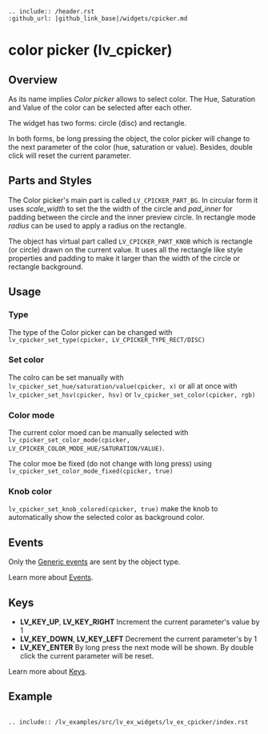 ```eval_rst
.. include:: /header.rst 
:github_url: |github_link_base|/widgets/cpicker.md
```
# color picker (lv_cpicker)

## Overview
As its name implies *Color picker* allows to select color. The Hue, Saturation and Value of the color can be selected after each other. 

The widget has two forms: circle (disc) and rectangle.

In both forms, be long pressing the object, the color picker will change to the next parameter of the color (hue, saturation or value).
Besides, double click will reset the current parameter.

## Parts and Styles
The Color picker's main part is called `LV_CPICKER_PART_BG`. In circular form it uses *scale_width* to set the the width of the circle and *pad_inner* for padding between the circle and the inner preview circle. 
In rectangle mode *radius* can be used to apply a radius on the rectangle.

The object has  virtual part called `LV_CPICKER_PART_KNOB` which is rectangle (or circle) drawn on the current value. 
It uses all the rectangle like style properties and padding to make it larger than the width of the circle or rectangle background.

## Usage

### Type

The type of the Color picker can be changed with `lv_cpicker_set_type(cpicker, LV_CPICKER_TYPE_RECT/DISC)`


### Set color

The colro can be set manually with `lv_cpicker_set_hue/saturation/value(cpicker, x)` or all at once with `lv_cpicker_set_hsv(cpicker, hsv)` or `lv_cpicker_set_color(cpicker, rgb)`

### Color mode

The current color moed can be manually selected with `lv_cpicker_set_color_mode(cpicker, LV_CPICKER_COLOR_MODE_HUE/SATURATION/VALUE)`.

The color moe be fixed (do not change with long press) using `lv_cpicker_set_color_mode_fixed(cpicker, true)`

### Knob color
`lv_cpicker_set_knob_colored(cpicker, true)` make the knob to automatically show the selected color as background color.

## Events
Only the [Generic events](../overview/event.html#generic-events) are sent by the object type.

Learn more about [Events](/overview/event).

## Keys
- **LV_KEY_UP**, **LV_KEY_RIGHT** Increment the current parameter's value by 1
- **LV_KEY_DOWN**, **LV_KEY_LEFT** Decrement the current parameter's by 1
- **LV_KEY_ENTER** By long press the next mode will be shown. By double click the current parameter will be reset.

Learn more about [Keys](/overview/indev).

## Example

```eval_rst

.. include:: /lv_examples/src/lv_ex_widgets/lv_ex_cpicker/index.rst

```

